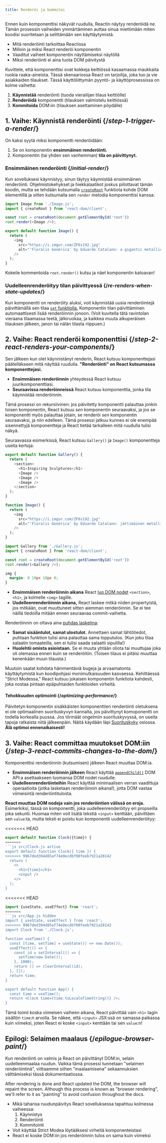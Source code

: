 ```yaml
---
title: Renderöi ja kommitoi
---
```


<Intro>

Ennen kuin komponenttisi näkyvät ruudulla, Reactin näytyy renderöidä ne. Tämän
prosessin vaiheiden ymmärtäminen auttaa sinua miettimään miten koodisi suoritetaan ja
selittämään sen käyttäytymistä.

</Intro>

<YouWillLearn>

- Mitä renderöinti tarkoittaa Reactissa
- Milloin ja miksi React renderöi komponentin
- Vaaditut vaiheet komponentin näyttämiseksi näytöllä
- Miksi renderöinti ei aina tuota DOM päivitystä

</YouWillLearn>

Kuvittele, että komponenttisi ovat kokkeja keittiössä kasaamassa maukkaita ruokia raaka-aineista. Tässä skenaariossa React on tarjoilija, joka tuo ja vie asiakkaiden tilaukset. Tässä käyttöliittymän pyyntö- ja käyttöprosessissa on kolme vaihetta:

1. **Käynnistää** renderöinti (tuoda vierailijan tilaus keittiölle)
2. **Renderöidä** komponentti (tilauksen valmistelu keittiössä)
3. **Kommitoida** DOM:iin (tilauksen asettaminen pöydälle)

<IllustrationBlock sequential>
  <Illustration
    caption="Käynnistää"
    alt="React as a server in a restaurant, fetching orders from the users and delivering them to the Component Kitchen."
    src="/images/docs/illustrations/i_render-and-commit1.png"
  />
  <Illustration
    caption="Renderöitä"
    alt="The Card Chef gives React a fresh Card component."
    src="/images/docs/illustrations/i_render-and-commit2.png"
  />
  <Illustration
    caption="Kommitoida"
    alt="React delivers the Card to the user at their table."
    src="/images/docs/illustrations/i_render-and-commit3.png"
  />
</IllustrationBlock>

## 1. Vaihe: Käynnistä renderöinti {/*step-1-trigger-a-render*/}

On kaksi syytä miksi komponentti renderöidään:

1. Se on komponentin **ensimmäinen renderöinti.**
2. Komponentin (tai yhden sen vanhemman) **tila on päivittynyt.**

### Ensimmäinen renderöinti {/*initial-render*/}

Kun sovelluksesi käynnistyy, sinun täytyy käynnistää ensimmäinen renderöinti. Ohjelmistokehykset ja hiekkalaatikot joskus piilottavat tämän koodin, mutta se tehdään kutsumalla [`createRoot`](/reference/react-dom/client/createRoot) funktiota kohde DOM elementillä ja sitten kutsumalla sen `render` metodia komponenttisi kanssa:

<Sandpack>

```js src/index.js active
import Image from './Image.js';
import { createRoot } from 'react-dom/client';

const root = createRoot(document.getElementById('root'))
root.render(<Image />);
```

```js src/Image.js
export default function Image() {
  return (
    <img
      src="https://i.imgur.com/ZF6s192.jpg"
      alt="'Floralis Genérica' by Eduardo Catalano: a gigantic metallic flower sculpture with reflective petals"
    />
  );
}
```

</Sandpack>

Kokeile kommentoida `root.render()` kutsu ja näet komponentin katoavan!

### Uudelleenrenderöityy tilan päivittyessä {/*re-renders-when-state-updates*/}

Kun komponentti on renderöity aluksi, voit käynnistää uusia renderöintejä päivittämällä sen tilaa [`set` funktiolla.](/reference/react/useState#setstate) Komponentin tilan päivittäminen automaattisesti lisää renderöinnin jonoon. (Voit kuvitella tätä ravintolan vieraana tilaamassa teetä, jälkiruokaa, ja kaikkea muuta alkuperäisen tilauksen jälkeen, janon tai nälän tilasta riippuen.)

<IllustrationBlock sequential>
  <Illustration
    caption="Tilapäivitys..."
    alt="React toimii palvelimena ravintolassa, joka tarjoilee käyttäjälle kortin käyttöliittymän, jota edustaa asiakas, jonka pää on kursori. Asiakas ilmaisee haluavansa vaaleanpunaisen kortin, ei mustaa!"
    src="/images/docs/illustrations/i_rerender1.png"
  />
  <Illustration
    caption="...käynnistää..."
    alt="React palaa komponenttikeittiöön ja kertoo korttikokille, että he tarvitsevat vaaleanpunaisen kortin."
    src="/images/docs/illustrations/i_rerender2.png"
  />
  <Illustration
    caption="...renderin!"
    alt="Korttikokki antaa Reactille vaaleanpunaisen kortin."
    src="/images/docs/illustrations/i_rerender3.png"
  />
</IllustrationBlock>

## 2. Vaihe: React renderöi komponenttisi {/*step-2-react-renders-your-components*/}

Sen jälkeen kun olet käynnistänyt renderin, React kutsuu komponenttejasi päätelläkseen mitä näyttää ruudulla. **"Renderöinti" on React kutsumassa komponenttejasi.**

- **Ensimmäisen renderöinnin** yhteydessä React kutsuu juurikomponenttiasi.
- **Seuraavissa renderöinneissä** React kutsuu komponenttia, jonka tila käynnistää renderöinnin.

Tämä prosessi on rekursiivinen: jos päivitetty komponentti palauttaa jonkin toisen komponentin, React kutsuu _sen_ komponentin seuraavaksi, ja jos se komponentti myös palauttaa jotain, se renderöi _sen_ komponentin seuraavaksi, ja niin edelleen. Tämä prosessi jatkuu kunnes ei ole enempää sisennettyjä komponentteja ja React tietää tarkalleen mitä ruudulla tulisi näkyä.

Seuraavassa esimerkissä, React kutsuu `Gallery()` ja `Image()` komponentteja useita kertoja:

<Sandpack>

```js src/Gallery.js active
export default function Gallery() {
  return (
    <section>
      <h1>Inspiring Sculptures</h1>
      <Image />
      <Image />
      <Image />
    </section>
  );
}

function Image() {
  return (
    <img
      src="https://i.imgur.com/ZF6s192.jpg"
      alt="'Floralis Genérica' by Eduardo Catalano: jättimäinen metallinen kukkaveistos, jossa on heijastavat terälehdet."
    />
  );
}
```

```js src/index.js
import Gallery from './Gallery.js';
import { createRoot } from 'react-dom/client';

const root = createRoot(document.getElementById('root'))
root.render(<Gallery />);
```

```css
img {
  margin: 0 10px 10px 0;
}
```

</Sandpack>

- **Ensimmäisen renderöinnin aikana** React [luo DOM nodet](https://developer.mozilla.org/docs/Web/API/Document/createElement) `<section>`, `<h1>`, ja kolmelle `<img>` tagille.
- **Uudelleenrenderöinnin aikana,** React laskee mitkä niiden propertyistä, jos mitkään, ovat muuttuneet sitten aiemman renderöinnin. Se ei tee näillä tiedoilla mitään ennen seuraavaa commit-vaihetta.

<Pitfall>

Renderöinnin on oltava aina [puhdas laskelma](/learn/keeping-components-pure):

- **Samat sisääntulot, samat ulostulot.** Annettaen samat lähtötiedot, puhtaan funktion tulisi aina palauttaa sama lopputulos. (Kun joku tilaa salaatin tomaateilla, sen ei tulisi saada salaatti sipulilla!)
- **Huolehtii omista asioistaan.** Se ei muuta yhtään oliota tai muuttujaa joka oli olemassa ennen kuin se renderöitiin. (Toisen tilaus ei pitäisi muuttaa kenenkään muun tilausta.)

Muutoin saatat kohdata hämmentäviä bugeja ja arvaamatonta käyttäytymistä kun koodipohjasi monimutkaisuuden kasvaessa. Kehittäessä "Strict Modessa," React kutsuu jokaisen komponentin funktiota kahdesti, joka nostaa pintaan epäpuhtaiden funktioiden virheitä.

</Pitfall>

<DeepDive>

#### Tehokkuuden optimointi {/*optimizing-performance*/}

Päivitetyn komponentin sisäkkäisten komponenttien renderöinti oletuksena ei ole optimaalinen suorituskyvyn kannalta, jos päivittynyt komoponentti on todella korkealla puussa. Jos törmäät ongelmiin suorituskyvyssä, on useita tapoja ratkaista niitä jälkeenpäin. Näitä käydään läpi [Suorituskyky](https://reactjs.org/docs/optimizing-performance.html) osiossa. **Älä optimoi ennenaikaisesti!**

</DeepDive>

## 3. Vaihe: React committaa muutokset DOM:iin {/*step-3-react-commits-changes-to-the-dom*/}

Komponenttisi renderöinnin (kutsumisen) jälkeen React muuttaa DOM:ia.

- **Ensimmäisen renderöinnin jälkeen** React käyttää [`appendChild()`](https://developer.mozilla.org/docs/Web/API/Node/appendChild) DOM API:a asettaakseen luomansa DOM nodet ruudulle.
- **Uudelleenrenderöinteihin** React käyttää minimaalisen verran vaadittuja operaatioita (jotka lasketaan renderöinnin aikana!), jotta DOM vastaa viimeisintä renderöintitulosta.

**React muuttaa DOM nodeja vain jos renderöintien välissä on eroja.** Esimerkiksi, tässä on komponentti, joka uudelleenrenderöityy eri propseilla joka sekunti. Huomaa miten voit lisätä tekstiä `<input>` kenttään, päivittäen sen `value`:ta, mutta teksti ei poistu kun komponentti uudelleenrenderöityy:

<Sandpack>

<<<<<<< HEAD
```js Clock.js active
export default function Clock({time}) {
=======
```js src/Clock.js active
export default function Clock({ time }) {
>>>>>>> 9967ded394d85af74e0ecdbf00feeb7921a28142
  return (
    <>
      <h1>{time}</h1>
      <input />
    </>
  );
}
```

<<<<<<< HEAD
```js App.js hidden
import {useState, useEffect} from 'react';
=======
```js src/App.js hidden
import { useState, useEffect } from 'react';
>>>>>>> 9967ded394d85af74e0ecdbf00feeb7921a28142
import Clock from './Clock.js';

function useTime() {
  const [time, setTime] = useState(() => new Date());
  useEffect(() => {
    const id = setInterval(() => {
      setTime(new Date());
    }, 1000);
    return () => clearInterval(id);
  }, []);
  return time;
}

export default function App() {
  const time = useTime();
  return <Clock time={time.toLocaleTimeString()} />;
}
```

</Sandpack>

Tämä toimii koska viimeisen vaiheen aikana, React päivittää vain `<h1>` tagin sisällön `time`:n arvolla. Se näkee, että `<input>` JSX:ssä on samassa paikassa kuin viimeksi, joten React ei koske `<input>` kenttään tai sen `value`:n!

## Epilogi: Selaimen maalaus {/*epilogue-browser-paint*/}

Kun renderöinti on valmis ja React on päivittänyt DOM:in, selain uudelleenmaalaa ruudun. Vaikka tämä prosessi tunnetaan "selaimen renderöintinä", viittaamme siihen "maalaamisena" sekaannuksien välttämiseksi tässä dokumentaatiossa.

After rendering is done and React updated the DOM, the browser will repaint the screen. Although this process is known as "browser rendering", we'll refer to it as "painting" to avoid confusion throughout the docs.

<Illustration
  alt="A browser painting 'still life with card element'."
  src="/images/docs/illustrations/i_browser-paint.png"
/>

<Recap>

- Mikä tahansa ruudunpäivitys React sovelluksessa tapahtuu kolmessa vaiheessa:
  1. Käynnistys
  2. Renderöinti
  3. Kommitointi
- Voit käyttää Strict Modea löytääksesi virheitä komponenteistasi
- React ei koske DOM:iin jos renderöinnin tulos on sama kuin viimeksi

</Recap>
